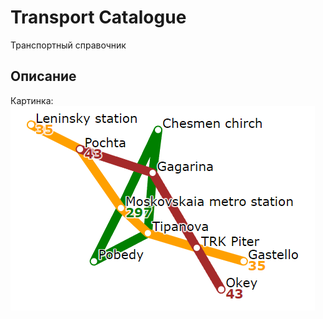 # Transport Catalogue
Транспортный справочник

## Описание
Картинка:
![alt text](https://github.com/fediukov/ya_transport_catalogue/blob/main/map_example.png "Map Example")

